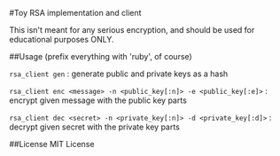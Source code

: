 #Toy RSA implementation and client

This isn't meant for any serious encryption, and should be used for educational purposes ONLY.

##Usage
(prefix everything with 'ruby', of course)

  `rsa_client gen` : generate public and private keys as a hash

  `rsa_client enc <message> -n <public_key[:n]> -e <public_key[:e]>` : encrypt given message with the public key parts

  `rsa_client dec <secret> -n <private_key[:n]> -d <private_key[:d]>` : decrypt given secret with the private key parts

##License
MIT License
